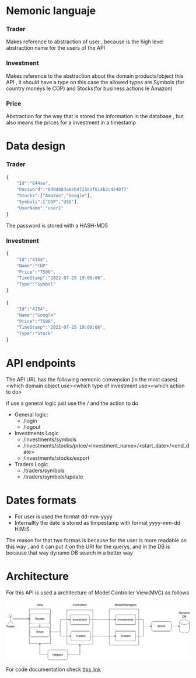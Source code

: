 <h1>Nemonic languaje</h1>

<h3>Trader</h3>
Makes reference to abstraction of user , because is the high level abstraction name for the users of the API

<h3>Investment</h3>
Makes reference to the abstraction about the
domain products/object this API , it should have a type on this
case the allowed types are Symbols (for country moneys Ie COP) and Stocks(for business actions Ie Amazon)
<h3>Price</h3> Abstraction for the way that is stored the information in the database , but also means the prices for a investment in a timestamp

<h1> Data design </h1>
<h3>Trader</h3>

```javascript
{
    "Id":"644sw",
    "Password":"8d9d883a0eb4723e2f614b2c4240f7"
    "Stocks":["Amazon","Google"],
    "Symbols":["COP","USD"],
    "UserName":"user1"
}
```

The password is stored with a HASH-MD5

<h3>Investment</h3>

```javascript
{
    "Id":"4154",
    "Name":"COP"
    "Price":"7500",
    "TimeStamp":"2022-07-25 19:00:06",
    "Type":"Symbol"
}

{
    "Id":"4154",
    "Name":"Google"
    "Price":"7500",
    "TimeStamp":"2022-07-25 19:00:06",
    "Type":"Stock"
}
```

<h1>API endpoints</h1>

The API URL has the following nemonic convension (in the most cases)
\<which domain object use\>\<which type of investment use\>\<which action to do\>

if use a general logic just use the / and the action to do

- General logic:
  - /login
  - /logout
- Investments Logic
  - /investments/symbols
  - /investments/stocks/price/<investment_name>/<start_date>/<end_date>
  - /investments/stocks/export
- Traders Logic
  - /traders/symbols
  - /traders/symbols/update

<h1>Dates formats</h1>

- For user is used the format dd-mm-yyyy
- Internallty the date is stored as timpestamp with format yyyy-mm-dd H:M:S

The reason for that two formas is because for the user is more readable on this way , and it can put it on the URI for the querys, and in the DB is because that way dynamo DB search in a better way

<h1>Architecture</h1>

For this API is used a architecture of Model Controller View(MVC) as follows

![Architecture](img/architecture.jpg)

For code documentation check [this link](https://htmlpreview.github.io/?https://github.com/jgamer42/leanware_test/blob/master/doc/pydoc/Index.html)
